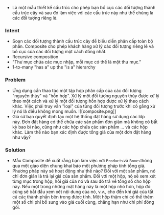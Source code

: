 - Là một mẫu thiết kế cấu trúc cho phép bạn bố cục các đối tượng thành cấu trúc cây và sau đó làm việc với các cấu trúc này như thể chúng là các đối tượng riêng lẻ.

### **Intent**
- Soạn các đối tượng thành cấu trúc cây để biểu diễn phân cấp toàn bộ phần. Composite cho phép khách hàng xử lý các đối tượng riêng lẻ và bố cục của các đối tượng một cách đồng nhất.
- Recursive composition
- "Thư mục chứa các mục nhập, mỗi mục có thể là một thư mục."
- 1-to-many "has a" up the "is a" hierarchy

### **Problem**
- Ứng dụng cần thao tác một tập hợp phân cấp của các đối tượng "nguyên thủy" và "hỗn hợp". Xử lý một đối tượng nguyên thủy được xử lý theo một cách và xử lý một đối tượng hỗn hợp được xử lý theo cách khác. Việc phải truy vấn "loại" của từng đối tượng trước khi cố gắng xử lý nó là điều không mong muốn.
![[composite.png]]
- Giả sử bạn quyết định tạo một hệ thống đặt hàng sử dụng các lớp này. Đơn đặt hàng có thể chứa các sản phẩm đơn giản mà không có bất kỳ bao bì nào, cũng như các hộp chứa các sản phẩm ... và các hộp khác. Làm thế nào bạn xác định được tổng giá của một đơn đặt hàng như vậy?

### **Solution**
- Mẫu Composite đề xuất rằng bạn làm việc với `Products`và `Boxes`thông qua một giao diện chung khai báo một phương pháp tính tổng giá.
- Phương pháp này sẽ hoạt động như thế nào? Đối với một sản phẩm, nó chỉ đơn giản là trả lại giá của sản phẩm. Đối với một hộp, nó sẽ xem xét từng mục trong hộp, hỏi giá của nó và sau đó trả về tổng số cho hộp này. Nếu một trong những mặt hàng này là một hộp nhỏ hơn, hộp đó cũng sẽ bắt đầu xem xét nội dung của nó, v.v., cho đến khi giá của tất cả các thành phần bên trong được tính. Một hộp thậm chí có thể thêm một số chi phí bổ sung vào giá cuối cùng, chẳng hạn như chi phí đóng gói.
